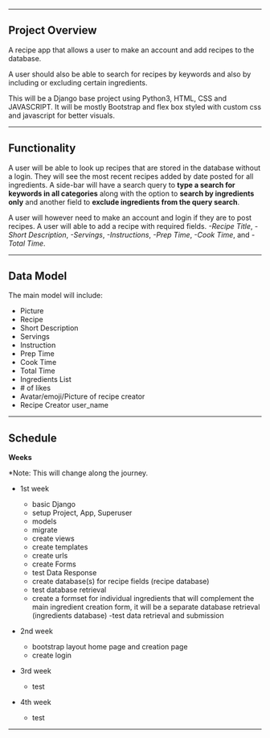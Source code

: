___
## Project Overview

A recipe app that allows a user to make an account and add recipes to the database. 

A user should also be able to search for recipes by keywords and also by including or excluding certain ingredients. 

This will be a Django base project using Python3, HTML, CSS and JAVASCRIPT. It will be mostly Bootstrap and flex box styled with custom css and javascript for better visuals.

___

## Functionality

A user will be able to look up recipes that are stored in the database without a login. They will see the most recent recipes added by date posted for all ingredients. A side-bar will have a search query to **type a search for keywords in all categories** along with the option to **search by ingredients only** and another field to **exclude ingredients from the query search**.  

A user will however need to make an account and login if they are to post recipes. A user will able to add a recipe with required fields. *-Recipe Title*, *-Short Description*, *-Servings*, *-Instructions*, *-Prep Time*, *-Cook Time*, and *-Total Time*.  

___

## Data Model

The main model will include:

+ Picture
+ Recipe
+ Short Description
+ Servings
+ Instruction
+ Prep Time
+ Cook Time
+ Total Time
+ Ingredients List
+ \# of likes
+ Avatar/emoji/Picture of recipe creator
+ Recipe Creator user_name
___

## Schedule

**Weeks**

*Note: This will change along the journey.

- 1st week
    - basic Django 
    - setup Project, App, Superuser
    - models 
    - migrate 
    - create views
    - create templates
    - create urls
    - create Forms
    - test Data Response
    - create database(s) for recipe fields (recipe database)
    - test database retrieval 
    - create a formset for individual ingredients that will complement the main ingredient creation form, it will be a separate database retrieval (ingredients database)
    -test data retrieval and submission

- 2nd week
    
    - bootstrap layout home page and creation page
    - create login 
- 3rd week
    - test
- 4th week
    - test


___

